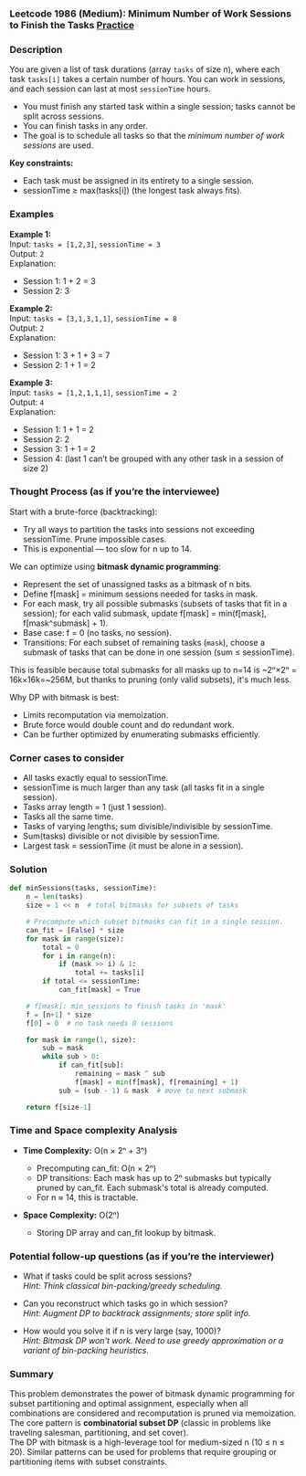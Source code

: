 ### Leetcode 1986 (Medium): Minimum Number of Work Sessions to Finish the Tasks [Practice](https://leetcode.com/problems/minimum-number-of-work-sessions-to-finish-the-tasks)

### Description  
You are given a list of task durations (array `tasks` of size n), where each task `tasks[i]` takes a certain number of hours. You can work in sessions, and each session can last at most `sessionTime` hours.  
- You must finish any started task within a single session; tasks cannot be split across sessions.
- You can finish tasks in any order.
- The goal is to schedule all tasks so that the *minimum number of work sessions* are used.

**Key constraints:**  
- Each task must be assigned in its entirety to a single session.
- sessionTime ≥ max(tasks[i]) (the longest task always fits).

### Examples  

**Example 1:**  
Input: `tasks = [1,2,3]`, `sessionTime = 3`  
Output: `2`  
Explanation:  
- Session 1: 1 + 2 = 3  
- Session 2: 3

**Example 2:**  
Input: `tasks = [3,1,3,1,1]`, `sessionTime = 8`  
Output: `2`  
Explanation:  
- Session 1: 3 + 1 + 3 = 7  
- Session 2: 1 + 1 = 2

**Example 3:**  
Input: `tasks = [1,2,1,1,1]`, `sessionTime = 2`  
Output: `4`  
Explanation:  
- Session 1: 1 + 1 = 2  
- Session 2: 2  
- Session 3: 1 + 1 = 2  
- Session 4: (last 1 can’t be grouped with any other task in a session of size 2)

### Thought Process (as if you’re the interviewee)  

Start with a brute-force (backtracking):  
- Try all ways to partition the tasks into sessions not exceeding sessionTime. Prune impossible cases.  
- This is exponential — too slow for n up to 14.

We can optimize using **bitmask dynamic programming**:  
- Represent the set of unassigned tasks as a bitmask of n bits.
- Define f[mask] = minimum sessions needed for tasks in mask.
- For each mask, try all possible submasks (subsets of tasks that fit in a session); for each valid submask, update f[mask] = min(f[mask], f[mask^submask] + 1).
- Base case: f = 0 (no tasks, no session).
- Transitions: For each subset of remaining tasks (`mask`), choose a submask of tasks that can be done in one session (sum ≤ sessionTime).

This is feasible because total submasks for all masks up to n=14 is ~2ⁿ×2ⁿ = 16k×16k=~256M, but thanks to pruning (only valid subsets), it's much less.

Why DP with bitmask is best:  
- Limits recomputation via memoization.
- Brute force would double count and do redundant work.
- Can be further optimized by enumerating submasks efficiently.

### Corner cases to consider  
- All tasks exactly equal to sessionTime.  
- sessionTime is much larger than any task (all tasks fit in a single session).  
- Tasks array length = 1 (just 1 session).  
- Tasks all the same time.  
- Tasks of varying lengths; sum divisible/indivisible by sessionTime.  
- Sum(tasks) divisible or not divisible by sessionTime.  
- Largest task = sessionTime (it must be alone in a session).

### Solution

```python
def minSessions(tasks, sessionTime):
    n = len(tasks)
    size = 1 << n  # total bitmasks for subsets of tasks

    # Precompute which subset bitmasks can fit in a single session.
    can_fit = [False] * size
    for mask in range(size):
        total = 0
        for i in range(n):
            if (mask >> i) & 1:
                total += tasks[i]
        if total <= sessionTime:
            can_fit[mask] = True

    # f[mask]: min sessions to finish tasks in 'mask'
    f = [n+1] * size
    f[0] = 0  # no task needs 0 sessions

    for mask in range(1, size):
        sub = mask
        while sub > 0:
            if can_fit[sub]:
                remaining = mask ^ sub
                f[mask] = min(f[mask], f[remaining] + 1)
            sub = (sub - 1) & mask  # move to next submask

    return f[size-1]
```

### Time and Space complexity Analysis  

- **Time Complexity:** O(n × 2ⁿ + 3ⁿ)  
  - Precomputing can_fit: O(n × 2ⁿ)
  - DP transitions: Each mask has up to 2ⁿ submasks but typically pruned by can_fit. Each submask's total is already computed.
  - For n ≈ 14, this is tractable.

- **Space Complexity:** O(2ⁿ)  
  - Storing DP array and can_fit lookup by bitmask.

### Potential follow-up questions (as if you’re the interviewer)  

- What if tasks could be split across sessions?  
  *Hint: Think classical bin-packing/greedy scheduling.*

- Can you reconstruct which tasks go in which session?  
  *Hint: Augment DP to backtrack assignments; store split info.*

- How would you solve it if n is very large (say, 1000)?  
  *Hint: Bitmask DP won't work. Need to use greedy approximation or a variant of bin-packing heuristics.*

### Summary
This problem demonstrates the power of bitmask dynamic programming for subset partitioning and optimal assignment, especially when all combinations are considered and recomputation is pruned via memoization.  
The core pattern is **combinatorial subset DP** (classic in problems like traveling salesman, partitioning, and set cover).  
The DP with bitmask is a high-leverage tool for medium-sized n (10 ≤ n ≤ 20). Similar patterns can be used for problems that require grouping or partitioning items with subset constraints.